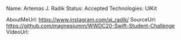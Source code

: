 Name: Artemas J. Radik
Status: Accepted
Technologies: UIKit

AboutMeUrl: https://www.instagram.com/aj_radik/
SourceUrl: https://github.com/magnesiumm/WWDC20-Swift-Student-Challenge
VideoUrl: 

<!---
EXAMPLE
Name: John Appleseed
Status: Submitted <or> Winner <or> Distinguished <or> Rejected
Technologies: SwiftUI, RealityKit, CoreGraphic

AboutMeUrl: https://linkedin.com/in/johnappleseed
SourceUrl: https://github.com/johnappleseed/wwdc2025
VideoUrl: https://youtu.be/ABCDE123456
-->
